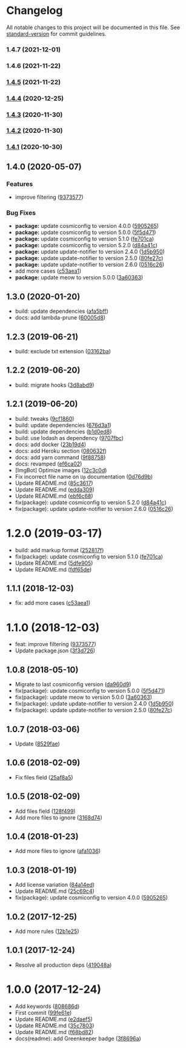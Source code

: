 # Changelog

All notable changes to this project will be documented in this file. See [standard-version](https://github.com/conventional-changelog/standard-version) for commit guidelines.

### 1.4.7 (2021-12-01)

### 1.4.6 (2021-11-22)

### [1.4.5](https://github.com/Kikobeats/untracked/compare/v1.4.4...v1.4.5) (2021-11-22)

### [1.4.4](https://github.com/Kikobeats/untracked/compare/v1.4.3...v1.4.4) (2020-12-25)

### [1.4.3](https://github.com/Kikobeats/untracked/compare/v1.4.2...v1.4.3) (2020-11-30)

### [1.4.2](https://github.com/Kikobeats/untracked/compare/v1.4.1...v1.4.2) (2020-11-30)

### [1.4.1](https://github.com/Kikobeats/untracked/compare/v1.4.0...v1.4.1) (2020-10-30)

## 1.4.0 (2020-05-07)


### Features

* improve filtering ([9373577](https://github.com/Kikobeats/untracked/commit/93735771cacb613e068c34a6459320e48c42d60f))


### Bug Fixes

* **package:** update cosmiconfig to version 4.0.0 ([5905265](https://github.com/Kikobeats/untracked/commit/59052654ce433b5f594948bc4266cc5fab378222))
* **package:** update cosmiconfig to version 5.0.0 ([5f5d471](https://github.com/Kikobeats/untracked/commit/5f5d471cc8b723c94385763f6d5adc6c4732126a))
* **package:** update cosmiconfig to version 5.1.0 ([fe701ca](https://github.com/Kikobeats/untracked/commit/fe701cae4e20bc5f290373eddd23eaa385e8155f))
* **package:** update cosmiconfig to version 5.2.0 ([d84a41c](https://github.com/Kikobeats/untracked/commit/d84a41cbe67ba2538ef960e6f0ab35cc7f497d11))
* **package:** update update-notifier to version 2.4.0 ([1d5b950](https://github.com/Kikobeats/untracked/commit/1d5b9502b7818947b09613a91b7c8bdd5a865e63))
* **package:** update update-notifier to version 2.5.0 ([80fe27c](https://github.com/Kikobeats/untracked/commit/80fe27cf603edcfe7afb5d0a1e61db8d735e73e6))
* **package:** update update-notifier to version 2.6.0 ([0516c26](https://github.com/Kikobeats/untracked/commit/0516c26cdc5ac967327af107482c6b12c385ac1c))
* add more cases ([c53aea1](https://github.com/Kikobeats/untracked/commit/c53aea15edaf9ec82384588d460dfd00ca49663d))
* **package:** update meow to version 5.0.0 ([3a60363](https://github.com/Kikobeats/untracked/commit/3a603631599921cf62a4e1ed3061a31ca5950603))

## 1.3.0 (2020-01-20)

* build: update dependencies ([afa5bff](https://github.com/Kikobeats/untracked/commit/afa5bff))
* docs: add lambda-prune ([60005d8](https://github.com/Kikobeats/untracked/commit/60005d8))



<a name="1.2.3"></a>
## 1.2.3 (2019-06-21)

* build: exclude txt extension ([03162ba](https://github.com/Kikobeats/untracked/commit/03162ba))



<a name="1.2.2"></a>
## 1.2.2 (2019-06-20)

* build: migrate hooks ([3d8abd9](https://github.com/Kikobeats/untracked/commit/3d8abd9))



<a name="1.2.1"></a>
## 1.2.1 (2019-06-20)

* build: tweaks ([9cf1860](https://github.com/Kikobeats/untracked/commit/9cf1860))
* build: update dependencies ([676d3a1](https://github.com/Kikobeats/untracked/commit/676d3a1))
* build: update dependencies ([b1d0ed8](https://github.com/Kikobeats/untracked/commit/b1d0ed8))
* build: use lodash as dependency ([9707fbc](https://github.com/Kikobeats/untracked/commit/9707fbc))
* docs: add docker ([23b19d4](https://github.com/Kikobeats/untracked/commit/23b19d4))
* docs: add Heroku section ([080632f](https://github.com/Kikobeats/untracked/commit/080632f))
* docs: add yarn command ([9f88758](https://github.com/Kikobeats/untracked/commit/9f88758))
* docs: revamped ([ef6ca02](https://github.com/Kikobeats/untracked/commit/ef6ca02))
* [ImgBot] Optimize images ([12c3c0d](https://github.com/Kikobeats/untracked/commit/12c3c0d))
* Fix incorrect file name on `Up` documentation ([0d76d9b](https://github.com/Kikobeats/untracked/commit/0d76d9b))
* Update README.md ([85c3617](https://github.com/Kikobeats/untracked/commit/85c3617))
* Update README.md ([edda309](https://github.com/Kikobeats/untracked/commit/edda309))
* Update README.md ([ebf6c68](https://github.com/Kikobeats/untracked/commit/ebf6c68))
* fix(package): update cosmiconfig to version 5.2.0 ([d84a41c](https://github.com/Kikobeats/untracked/commit/d84a41c))
* fix(package): update update-notifier to version 2.6.0 ([0516c26](https://github.com/Kikobeats/untracked/commit/0516c26))



<a name="1.2.0"></a>
# 1.2.0 (2019-03-17)

* build: add markup format ([252817f](https://github.com/Kikobeats/untracked/commit/252817f))
* fix(package): update cosmiconfig to version 5.1.0 ([fe701ca](https://github.com/Kikobeats/untracked/commit/fe701ca))
* Update README.md ([5dfe905](https://github.com/Kikobeats/untracked/commit/5dfe905))
* Update README.md ([fdf65de](https://github.com/Kikobeats/untracked/commit/fdf65de))



<a name="1.1.1"></a>
## 1.1.1 (2018-12-03)

* fix: add more cases ([c53aea1](https://github.com/Kikobeats/untracked/commit/c53aea1))



<a name="1.1.0"></a>
# 1.1.0 (2018-12-03)

* feat: improve filtering ([9373577](https://github.com/Kikobeats/untracked/commit/9373577))
* Update package.json ([3f3d726](https://github.com/Kikobeats/untracked/commit/3f3d726))



<a name="1.0.8"></a>
## 1.0.8 (2018-05-10)

* Migrate to last cosmiconfig version ([da960d9](https://github.com/Kikobeats/untracked/commit/da960d9))
* fix(package): update cosmiconfig to version 5.0.0 ([5f5d471](https://github.com/Kikobeats/untracked/commit/5f5d471))
* fix(package): update meow to version 5.0.0 ([3a60363](https://github.com/Kikobeats/untracked/commit/3a60363))
* fix(package): update update-notifier to version 2.4.0 ([1d5b950](https://github.com/Kikobeats/untracked/commit/1d5b950))
* fix(package): update update-notifier to version 2.5.0 ([80fe27c](https://github.com/Kikobeats/untracked/commit/80fe27c))



<a name="1.0.7"></a>
## 1.0.7 (2018-03-06)

* Update ([8529fae](https://github.com/Kikobeats/untracked/commit/8529fae))



<a name="1.0.6"></a>
## 1.0.6 (2018-02-09)

* Fix files field ([25af8a5](https://github.com/Kikobeats/untracked/commit/25af8a5))



<a name="1.0.5"></a>
## 1.0.5 (2018-02-09)

* Add files field ([128f499](https://github.com/Kikobeats/untracked/commit/128f499))
* Add more files to ignore ([3168d74](https://github.com/Kikobeats/untracked/commit/3168d74))



<a name="1.0.4"></a>
## 1.0.4 (2018-01-23)

* Add more files to ignore ([afa1036](https://github.com/Kikobeats/untracked/commit/afa1036))



<a name="1.0.3"></a>
## 1.0.3 (2018-01-19)

* Add license variation ([84a14ed](https://github.com/Kikobeats/untracked/commit/84a14ed))
* Update README.md ([25c69c4](https://github.com/Kikobeats/untracked/commit/25c69c4))
* fix(package): update cosmiconfig to version 4.0.0 ([5905265](https://github.com/Kikobeats/untracked/commit/5905265))



<a name="1.0.2"></a>
## 1.0.2 (2017-12-25)

* Add more rules ([12b1e25](https://github.com/Kikobeats/untracked/commit/12b1e25))



<a name="1.0.1"></a>
## 1.0.1 (2017-12-24)

* Resolve all production deps ([419048a](https://github.com/Kikobeats/untracked/commit/419048a))



<a name="1.0.0"></a>
# 1.0.0 (2017-12-24)

* Add keywords ([808686d](https://github.com/Kikobeats/untracked/commit/808686d))
* First commit ([99fe61e](https://github.com/Kikobeats/untracked/commit/99fe61e))
* Update README.md ([e2daef5](https://github.com/Kikobeats/untracked/commit/e2daef5))
* Update README.md ([35c7803](https://github.com/Kikobeats/untracked/commit/35c7803))
* Update README.md ([f68bd82](https://github.com/Kikobeats/untracked/commit/f68bd82))
* docs(readme): add Greenkeeper badge ([3f8696a](https://github.com/Kikobeats/untracked/commit/3f8696a))
